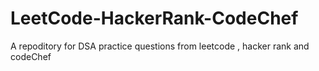 # LeetCode-HackerRank-CodeChef
A repoditory for DSA practice questions from leetcode , hacker rank and codeChef
